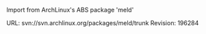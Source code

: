 Import from ArchLinux's ABS package 'meld'

URL: svn://svn.archlinux.org/packages/meld/trunk
Revision: 196284
